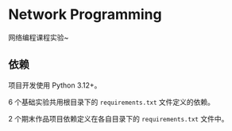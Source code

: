 # Network Programming

网络编程课程实验~

## 依赖

项目开发使用 Python 3.12+。

6 个基础实验共用根目录下的 `requirements.txt` 文件定义的依赖。

2 个期末作品项目依赖定义在各自目录下的 `requirements.txt` 文件中。
